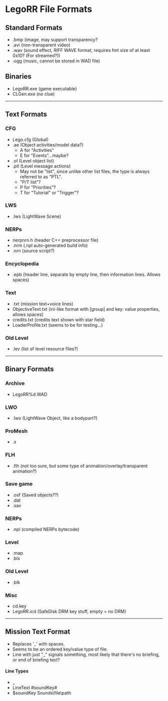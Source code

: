 # LegoRR File Formats

## Standard Formats

* .bmp (image, may support transparency?
* .avi (non-transparent video)
* .wav (sound effect, RIFF WAVE format, requires fmt size of at least 0x10? (For streamed?))
* .ogg (music, cannot be stored in WAD file)

## Binaries
* LegoRR.exe (game executable)
* CLGen.exe (no clue)

***

## Text Formats

### CFG
* Lego.cfg (Global)
* .ae (Object activities/model data?)
    * A for "Activities"
    * E for "Events"...maybe?
* .ol (Level object list)
* .ptl (Level message actions)
    * May not be "list", since unlike other list files, the type is always referred to as "PTL".
    * "P/T list"?
    * P for "Priorities"?
    * T for "Tutorial" or "Trigger"?

### LWS
* .lws (LightWave Scene)

### NERPs
* nerpnrn.h (header C++ preprocessor file)
* .nrm (.npl auto-generated build info)
* .nrn (source script?)

### Encyclopedia
* .epb (header line, separate by empty line, then information lines. Allows spaces)

### Text
* .txt (mission text+voice lines)
* ObjectiveText.txt (ini-like format with \[group\] and key: value properties, allows spaces)
* credits.txt (credits text shown with star field)
* LoaderProfile.txt (seems to be for testing...)

### Old Level
* .lev (list of level resource files?)


***

## Binary Formats

### Archive
* LegoRR%d.WAD

### LWO
* .lwo (LightWave Object, like a bodypart?)

### ProMesh
* .x

### FLH
* .flh (not too sure, but some type of animation/overlay/transparent animation?)

### Save game
* .osf (Saved objects??)
* .dat
* .sav

### NERPs
* .npl (compiled NERPs bytecode)

### Level
* .map
* .blx

### Old Level
* .blk

### Misc
* cd.key
* LegoRR.icd (SafeDisk DRM key stuff, empty = no DRM)

***

## Mission Text Format
* Replaces '\_' with spaces.
* Seems to be an ordered key/value type of file.
* Line with just "\_" signals something, most likely that there's no briefing, or end of briefing text?

#### Line Types
* \_
* LineText \#soundKey#
* $soundKey Sounds\\file\\path